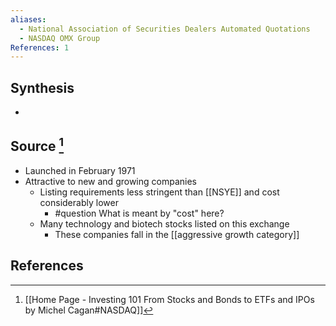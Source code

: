 ```yaml
---
aliases:
  - National Association of Securities Dealers Automated Quotations
  - NASDAQ OMX Group
References: 1
---
```

## Synthesis
- 
## Source [^1]
- Launched in February 1971
- Attractive to new and growing companies
	- Listing requirements less stringent than [[NSYE]] and cost considerably lower
		- #question What is meant by "cost" here?
	- Many technology and biotech stocks listed on this exchange
		- These companies fall in the [[aggressive growth category]]
## References

[^1]:[[Home Page - Investing 101 From Stocks and Bonds to ETFs and IPOs by Michel Cagan#NASDAQ]]